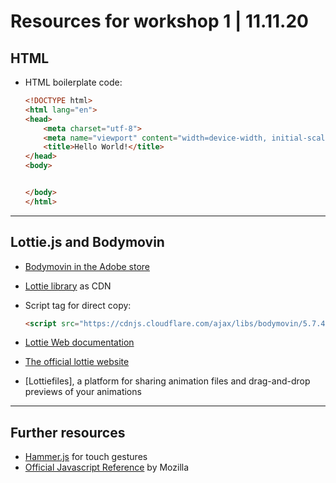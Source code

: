 # Resources for workshop 1 | 11.11.20

## HTML 

- HTML boilerplate code:
    ```html
    <!DOCTYPE html>
    <html lang="en">
    <head>
        <meta charset="utf-8">
        <meta name="viewport" content="width=device-width, initial-scale=1.0">
        <title>Hello World!</title>
    </head>
    <body>


    </body>
    </html>
    ```

---

## Lottie.js and Bodymovin

- [Bodymovin in the Adobe store](https://exchange.adobe.com/creativecloud.details.12557.html)
- [Lottie library](https://cdnjs.com/libraries/bodymovin) as CDN
- Script tag for direct copy:
  ```html 
  <script src="https://cdnjs.cloudflare.com/ajax/libs/bodymovin/5.7.4/lottie.min.js" integrity="sha512-m0RQU4SBx0p/bLwRiI4fJBGRafVLZ4s86wRe1+OAx5EXbcWiS/X1jvYdJQRD8jOoIVl+WTyVeMawUWVCh1O8+Q==" crossorigin="anonymous"></script>
  ```
- [Lottie Web documentation](http://airbnb.io/lottie/#/web)
- [The official lottie website](https://airbnb.design/lottie/)

- [Lottiefiles], a platform for sharing animation files and drag-and-drop previews of your animations

---

## Further resources

- [Hammer.js](https://hammerjs.github.io/) for touch gestures
- [Official Javascript Reference](https://developer.mozilla.org/en-US/docs/Web/JavaScript/Reference) by Mozilla